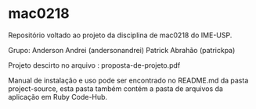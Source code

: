 # mac0218
Repositório voltado ao projeto da disciplina de mac0218 do IME-USP.

Grupo:
Anderson Andrei (andersonandrei)
Patrick Abrahão (patrickpa)

Projeto descirto no arquivo : proposta-de-projeto.pdf

Manual de instalação e uso pode ser encontrado no README.md da pasta project-source, esta pasta também contém a pasta de arquivos da aplicação em Ruby Code-Hub.
